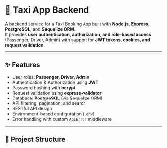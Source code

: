 # 🚖 Taxi App Backend

A backend service for a Taxi Booking App built with **Node.js**, **Express**, **PostgreSQL**, and **Sequelize ORM**.  
It provides **user authentication, authorization, and role-based access** (Passenger, Driver, Admin) with support for **JWT tokens, cookies, and request validation**.

---

## ✨ Features

- User roles: **Passenger, Driver, Admin**
- Authentication & Authorization using **JWT**
- Password hashing with **bcrypt**
- Request validation using **express-validator**
- Database: **PostgreSQL** (via Sequelize ORM)
- API filtering, pagination, and search
- RESTful API design
- Environment-based configuration (`.env`)
- Error handling with custom `ApiError` middleware

---

## 📂 Project Structure

